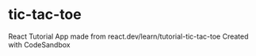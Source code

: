 # tic-tac-toe
React Tutorial App made from react.dev/learn/tutorial-tic-tac-toe
Created with CodeSandbox

